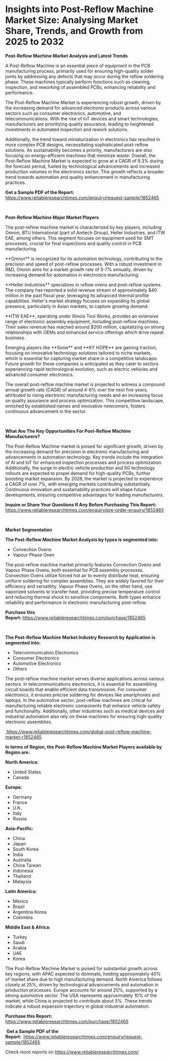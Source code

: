 <p><h1>Insights into Post-Reflow Machine Market Size: Analysing Market Share, Trends, and Growth from 2025 to 2032</h1></p><p><strong>Post-Reflow Machine Market Analysis and Latest Trends</strong></p>
<p><p>A Post-Reflow Machine is an essential piece of equipment in the PCB manufacturing process, primarily used for ensuring high-quality solder joints by addressing any defects that may occur during the reflow soldering phase. These machines typically perform functions such as cleaning, inspection, and reworking of assembled PCBs, enhancing reliability and performance.</p><p>The Post-Reflow Machine Market is experiencing robust growth, driven by the increasing demand for advanced electronic products across various sectors such as consumer electronics, automotive, and telecommunications. With the rise of IoT devices and smart technologies, manufacturers are prioritizing quality assurance, leading to heightened investments in automated inspection and rework solutions.</p><p>Additionally, the trend toward miniaturization in electronics has resulted in more complex PCB designs, necessitating sophisticated post-reflow solutions. As sustainability becomes a priority, manufacturers are also focusing on energy-efficient machines that minimize waste. Overall, the Post-Reflow Machine Market is expected to grow at a CAGR of 9.3% during the forecast period, fueled by technological advancements and increased production volumes in the electronics sector. This growth reflects a broader trend towards automation and quality enhancement in manufacturing practices.</p></p>
<p><strong>Get a Sample PDF of the Report:&nbsp;</strong> <a href="https://www.reliableresearchtimes.com/enquiry/request-sample/1852465?utm_campaign=3311&utm_medium=2&utm_source=Github&utm_content=ia&utm_term=12042025&utm_id=post-reflow-machine">https://www.reliableresearchtimes.com/enquiry/request-sample/1852465</a></p>
<p>&nbsp;</p>
<p><strong>Post-Reflow Machine Major Market Players</strong></p>
<p><p>The post-reflow machine market is characterized by key players, including Omron, BTU International (part of Amtech Group), Heller Industries, and ITW EAE, among others. This segment focuses on equipment used for SMT processes, crucial for final inspections and quality control in PCB manufacturing.</p><p>**Omron** is recognized for its automation technology, contributing to the precision and speed of post-reflow processes. With a robust investment in R&D, Omron aims for a market growth rate of 5-7% annually, driven by increasing demand for automation in electronics manufacturing.</p><p>**Heller Industries** specializes in reflow ovens and post-reflow systems. The company has reported a solid revenue stream of approximately $40 million in the past fiscal year, leveraging its advanced thermal profile capabilities. Heller's market strategy focuses on expanding its global presence, particularly in Asian markets, to capture growing demand.</p><p>**ITW EAE**, operating under Illinois Tool Works, provides an extensive range of electronic assembly equipment, including post-reflow machines. Their sales revenue has reached around $200 million, capitalizing on strong relationships with OEMs and enhanced service offerings which drive repeat business.</p><p>Emerging players like **Soiiw** and **KY HOPE** are gaining traction, focusing on innovative technology solutions tailored to niche markets, which is essential for capturing market share in a competitive landscape. Future growth for these companies is anticipated as they cater to sectors experiencing rapid technological evolution, such as electric vehicles and advanced consumer electronics.</p><p>The overall post-reflow machine market is projected to witness a compound annual growth rate (CAGR) of around 4-6% over the next five years, attributed to rising electronic manufacturing needs and an increasing focus on quality assurance and process optimization. This competitive landscape, enriched by established names and innovative newcomers, fosters continuous advancement in the sector.</p></p>
<p>&nbsp;</p>
<p><strong>What Are The Key Opportunities For Post-Reflow Machine Manufacturers?</strong></p>
<p><p>The Post-Reflow Machine market is poised for significant growth, driven by the increasing demand for precision in electronic manufacturing and advancements in automation technology. Key trends include the integration of AI and IoT for enhanced inspection processes and process optimization. Additionally, the surge in electric vehicle production and 5G technology rollouts are expected to propel demand for high-quality PCBs, further boosting market expansion. By 2028, the market is projected to experience a CAGR of over 7%, with emerging markets contributing substantially. Continuous innovation and sustainability practices will shape future developments, ensuring competitive advantages for leading manufacturers.</p></p>
<p><strong>Inquire or Share Your Questions If Any Before Purchasing This Report:</strong> <a href="https://www.reliableresearchtimes.com/enquiry/pre-order-enquiry/1852465?utm_campaign=3311&utm_medium=2&utm_source=Github&utm_content=ia&utm_term=12042025&utm_id=post-reflow-machine">https://www.reliableresearchtimes.com/enquiry/pre-order-enquiry/1852465</a></p>
<p>&nbsp;</p>
<p><strong>Market Segmentation</strong></p>
<p><strong>The Post-Reflow Machine Market Analysis by types is segmented into:</strong></p>
<p><ul><li>Convection Ovens</li><li>Vapour Phase Oven</li></ul></p>
<p><p>The post-reflow machine market primarily features Convection Ovens and Vapour Phase Ovens, both essential for PCB assembly processes. Convection Ovens utilize forced hot air to evenly distribute heat, ensuring uniform soldering for complex assemblies. They are widely favored for their efficiency and versatility. Vapour Phase Ovens, on the other hand, use vaporized solvents to transfer heat, providing precise temperature control and reducing thermal shock to sensitive components. Both types enhance reliability and performance in electronic manufacturing post-reflow.</p></p>
<p><strong>Purchase this Report:&nbsp;</strong><a href="https://www.reliableresearchtimes.com/purchase/1852465?utm_campaign=3311&utm_medium=2&utm_source=Github&utm_content=ia&utm_term=12042025&utm_id=post-reflow-machine">https://www.reliableresearchtimes.com/purchase/1852465</a></p>
<p>&nbsp;</p>
<p><strong>The Post-Reflow Machine Market Industry Research by Application is segmented into:</strong></p>
<p><ul><li>Telecommunication Electronics</li><li>Consumer Electronics</li><li>Automotive Electronics</li><li>Others</li></ul></p>
<p><p>The post-reflow machine market serves diverse applications across various sectors. In telecommunications electronics, it is essential for assembling circuit boards that enable efficient data transmission. For consumer electronics, it ensures precise soldering for devices like smartphones and laptops. In the automotive sector, post-reflow machines are critical for manufacturing reliable electronic components that enhance vehicle safety and functionality. Additionally, other industries such as medical devices and industrial automation also rely on these machines for ensuring high-quality electronic assemblies.</p></p>
<p><a href="https://www.reliableresearchtimes.com/global-post-reflow-machine-market-r1852465?utm_campaign=3311&utm_medium=2&utm_source=Github&utm_content=ia&utm_term=12042025&utm_id=post-reflow-machine">&nbsp;https://www.reliableresearchtimes.com/global-post-reflow-machine-market-r1852465</a></p>
<p><strong>In terms of Region, the Post-Reflow Machine Market Players available by Region are:</strong></p>
<p>
    <p> <strong> North America: </strong>
        <ul>
            <li>United States</li>
            <li>Canada</li>
        </ul>
        </p> 
    <p> <strong> Europe: </strong>
        <ul>
            <li>Germany</li>
            <li>France</li>
            <li>U.K.</li>
            <li>Italy</li>
            <li>Russia</li>
        </ul>
        </p> 
    <p> <strong> Asia-Pacific: </strong>
        <ul>
            <li>China</li>
            <li>Japan</li>
            <li>South Korea</li>
            <li>India</li>
            <li>Australia</li>
            <li>China Taiwan</li>
            <li>Indonesia</li>
            <li>Thailand</li>
            <li>Malaysia</li>
        </ul>
        </p> 
    <p> <strong> Latin America: </strong>
        <ul>
            <li>Mexico</li>
            <li>Brazil</li>
            <li>Argentina Korea</li>
            <li>Colombia</li>
        </ul>
        </p> 
    <p> <strong> Middle East & Africa: </strong>
        <ul>
            <li>Turkey</li>
            <li>Saudi</li>
            <li>Arabia</li>
            <li>UAE</li>
            <li>Korea</li>
        </ul>
    </p>
    </p>
<p><p>The Post-Reflow Machine Market is poised for substantial growth across key regions, with APAC expected to dominate, holding approximately 40% of market share due to high manufacturing demand. North America follows closely at 25%, driven by technological advancements and automation in production processes. Europe accounts for around 20%, supported by a strong automotive sector. The USA represents approximately 10% of the market, while China is projected to contribute about 5%. These trends indicate a robust expansion trajectory in global industrial automation.</p></p>
<p><strong>Purchase this Report: </strong><a href="https://www.reliableresearchtimes.com/purchase/1852465?utm_campaign=3311&utm_medium=2&utm_source=Github&utm_content=ia&utm_term=12042025&utm_id=post-reflow-machine">https://www.reliableresearchtimes.com/purchase/1852465</a></p>
<p>&nbsp;<strong>Get a Sample PDF of the Report:&nbsp;&nbsp;</strong><a href="https://www.reliableresearchtimes.com/enquiry/request-sample/1852465?utm_campaign=3311&utm_medium=2&utm_source=Github&utm_content=ia&utm_term=12042025&utm_id=post-reflow-machine">https://www.reliableresearchtimes.com/enquiry/request-sample/1852465</a></p>
<p><strong></strong></p>
<p>Check more reports on <a href="https://www.reliableresearchtimes.com/?utm_campaign=3311&utm_medium=2&utm_source=Github&utm_content=ia&utm_term=12042025&utm_id=post-reflow-machine">https://www.reliableresearchtimes.com/</a></p>